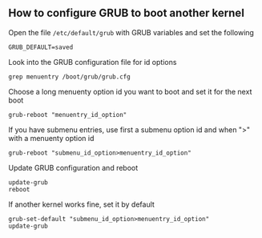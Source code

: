 
## How to configure GRUB to boot another kernel


Open the file `/etc/default/grub` with GRUB variables and set the following
```text
GRUB_DEFAULT=saved
```

Look into the GRUB configuration file for id options
```console
grep menuentry /boot/grub/grub.cfg
```

Choose a long menuenty option id you want to boot and set it for the next boot
```console
grub-reboot "menuentry_id_option"
```

If you have submenu entries, use first a submenu option id and when ">" with a menuenty option id
```console
grub-reboot "submenu_id_option>menuentry_id_option"
```

Update GRUB configuration and reboot
```console
update-grub
reboot
```

If another kernel works fine, set it by default
```console
grub-set-default "submenu_id_option>menuentry_id_option"
update-grub
```

